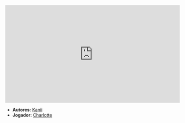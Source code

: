 <iframe width="560" height="315" src="https://www.youtube.com/embed/JlBjpBR3VkU?si=vz0pEIaLav_5CIOP" title="YouTube video player" frameborder="0" allow="accelerometer; autoplay; clipboard-write; encrypted-media; gyroscope; picture-in-picture; web-share" referrerpolicy="strict-origin-when-cross-origin" allowfullscreen></iframe>

- **Autores:** [Kanii](Kanii.md)
- **Jogador:** [Charlotte](content/Jogadores/Charlotte.md)